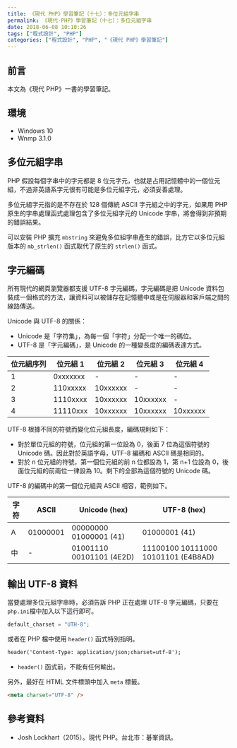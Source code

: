 ```yaml
---
title: 《現代 PHP》學習筆記（十七）：多位元組字串
permalink: 《現代-PHP》學習筆記（十七）：多位元組字串
date: 2018-06-08 10:10:26
tags: ["程式設計", "PHP"]
categories: ["程式設計", "PHP", "《現代 PHP》學習筆記"]
---
```


## 前言

本文為《現代 PHP》一書的學習筆記。

## 環境

- Windows 10
- Wnmp 3.1.0

## 多位元組字串

PHP 假設每個字串中的字元都是 8 位元字元，也就是占用記憶體中的一個位元組，不過非英語系字元很有可能是多位元組字元，必須妥善處理。

多位元組字元指的是不存在於 128 個傳統 ASCII 字元組之中的字元，如果用 PHP 原生的字串處理函式處理包含了多位元組字元的 Unicode 字串，將會得到非預期的錯誤結果。

可以安裝 PHP 擴充 `mbstring` 來避免多位組字串產生的錯誤，比方它以多位元組版本的 `mb_strlen()` 函式取代了原生的 `strlen()` 函式。

## 字元編碼

所有現代的網頁瀏覽器都支援 UTF-8 字元編碼，字元編碼是把 Unicode 資料包裝成一個格式的方法，讓資料可以被儲存在記憶體中或是在伺服器和客戶端之間的線路傳送。

Unicode 與 UTF-8 的關係：

- Unicode 是「字符集」，為每一個「字符」分配一个唯一的碼位。
- UTF-8 是「字元編碼」，是 Unicode 的一種變長度的編碼表達方式。

| 位元組序列 | 位元組 1 | 位元組 2 | 位元組 3 | 位元組 4 |
| --- | --- | --- | --- | --- |
| 1 | 0xxxxxxx | - | - | - |
| 2 | 110xxxxx | 10xxxxxx | - | - |
| 3 | 1110xxxx | 10xxxxxx | 10xxxxxx | - |
| 4 | 11110xxx | 10xxxxxx | 10xxxxxx | 10xxxxxx |

UTF-8 根據不同的符號而變化位元組長度，編碼規則如下：

- 對於單位元組的符號，位元組的第一位設為 0，後面 7 位為這個符號的 Unicode 碼。因此對於英語字母，UTF-8 編碼和 ASCII 碼是相同的。
- 對於 n 位元組的符號，第一個位元組的前 n 位都設為 1，第 n+1 位設為 0，後面位元組的前兩位一律設為 10。剩下的全部為這個符號的 Unicode 碼。

UTF-8 的編碼中的第一個位元組與 ASCII 相容，範例如下。

| 字符 | ASCII    | Unicode (hex) | UTF-8 (hex) |
| --- | --- | --- | --- |
| A | 01000001 | 00000000 01000001 (41) | 01000001 (41) |
| 中 | - | 01001110 00101101 (4E2D) | 11100100 10111000 10101101 (E4B8AD) |

## 輸出 UTF-8 資料

當要處理多位元組字串時，必須告訴 PHP 正在處理 UTF-8 字元編碼，只要在 `php.ini`檔中加入以下這行即可。

```PHP
default_charset = "UTH-8";
```

或者在 PHP 檔中使用 `header()` 函式特別指明。

```HTML
header('Content-Type: application/json;charset=utf-8');
```

- `header()` 函式前，不能有任何輸出。

另外，最好在 HTML 文件標頭中加入 `meta` 標籤。

```HTML
<meta charset="UTF-8" />
```

## 參考資料

- Josh Lockhart（2015）。現代 PHP。台北市：碁峯資訊。
